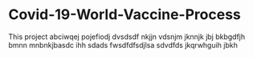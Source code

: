 # Covid-19-World-Vaccine-Process
This project
abciwqej
pojefiodj
dvsdsdf
nkjjn
vdsnjm
jknnjk
jbj
bkbgdfjh
bmnn
mnbnkjbasdc
ihh
sdads
fwsdfdfsdjlsa
sdvdfds jkqrwhguih
jbkh
